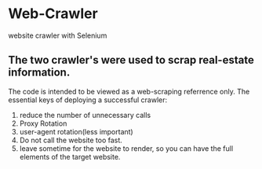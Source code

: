 # Web-Crawler
website crawler with Selenium

## The two crawler's were used to scrap real-estate information.
The code is intended to be viewed as a web-scraping referrence only.
The essential keys of deploying a successful crawler:
1. reduce the number of unnecessary calls
2. Proxy Rotation
3. user-agent rotation(less important)
4. Do not call the website too fast.
5. leave sometime for the website to render, so you can have the full elements of the target website.
